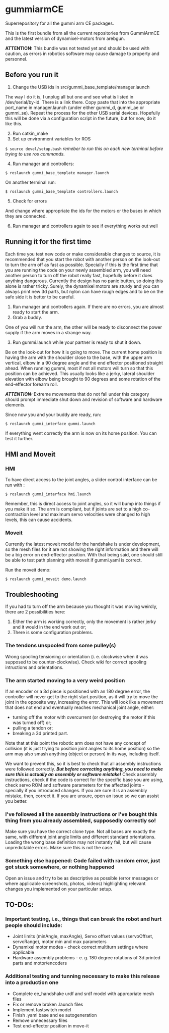 # gummiarmCE
Superrepository for all the gummi arm CE packages.

This is the first bundle from all the current repositories from GummiArmCE and the latest version of dynamixel-motors from arebgun. 

**ATTENTION:** This bundle was not tested yet and should be used with caution, as errors in robotics software may cause damage to property and personnel. 

## Before you run it

1. Change the USB ids in src/gummi_base_template/manager.launch

 The way I do it is, I unplug all but one and see what is listed in /dev/serial/by-id. There is a link there. Copy paste that into the appropriate port_name in manager.launch (under either gummi_d, gummi_ae or gummi_se). Repeat the process for the other USB serial devices. Hopefully this will be done via a configuration script in the future, but for now, do it like this.  
 
2. Run catkin_make
3. Set up environment variables for ROS
 
 `$ source devel/setup.bash` _remeber to run this on each new terminal before trying to use ros commands._

4. Run manager and controllers:
 
 ```$ roslaunch gummi_base_template manager.launch```
  
 On another terminal run:
 
 ```$ roslaunch gummi_base_template controllers.launch```
 
5. Check for errors

 And change where appropriate the ids for the motors or the buses in which they are connected.

6. Run manager and controllers again to see if everything works out well

## Running it for the first time

Each time you test new code or make considerable changes to source, it is recommended that you start the robot with another person on the look-out to turn the arm off as fast as possible. 
Specially if this is the first time that you are running the code on your newly assembled arm, you will need another person to turn off the robot really fast, hopefully before it does anything dangerous. Currently the design has no panic button, so doing this alone is rather tricky. Surely, the dynamixel motors are sturdy and you can always print new 3d parts, but nylon can have rough edges and to be on the safe side it is better to be careful. 

1. Run manager and controllers again. If there are no errors, you are almost ready to start the arm.
2. Grab a buddy.
   
  One of you will run the arm, the other will be ready to disconnect the power supply if the arm moves in a strange way. 
  
3. Run gummi.launch while your partner is ready to shut it down.

 Be on the look-out for how it is going to move. The current home position is having the arm with the shoulder close to the base, with the upper arm vertical, elbow in a 90 degree angle and the end effector positioned straight ahead. When running gummi, most if not all motors will turn so that this position can be achieved. This usually looks like a jerky, lateral shoulder elevation with elbow being brought to 90 degrees and some rotation of the end-effector forearm roll. 
 
 ***ATTENTION:*** Extreme movements that do not fall under this category should prompt immediate shut down and revision of software and hardware elements. 
 
 Since now you and your buddy are ready, run:
 
 ```$ roslaunch gummi_interface gummi.launch ```
 
 If everything went correctly the arm is now on its home position. You can test it further.
 
## HMI and Moveit

### HMI
To have direct access to the joint angles, a slider control interface can be run with :

`$ roslaunch gummi_interface hmi.launch`

Remember, this is direct access to joint angles, so it will bump into things if you make it so. The arm is compliant, but if joints are set to a high co-contraction level and maximum servo velocities were changed to high levels, this can cause accidents. 

### Moveit

Currently the latest moveit model for the handshake is under development, so the mesh files for it are not showing the right information and there will be a big error on end-effector position. With that being said, one should still be able to test path planning with moveit if gummi.yaml is correct. 

Run the moveit demo:

```$ roslaunch gummi_moveit demo.launch```

## Troubleshooting

If you had to turn off the arm because you thought it was moving weirdly, there are 2 possibilities here:
1. Either the arm is working correctly, only the movement is rather jerky and it would in the end work out or;
2. There is some configuration problems. 

### The tendons unspooled from some pulley(s) 

Wrong spooling tensioning or orientation (i. e. clockwise when it was supposed to be counter-clockwise). Check wiki for correct spooling intructions and orientations. 

### The arm started moving to a very weird position

If an encoder or a 3d piece is positioned with an 180 degree error, the controller will never get to the right start position, as it will try to move the joint in the opposite way, increasing the error. This will look like a movement that does not end and eventually reaches mechanical joint angle, either:

 - turning off the motor with overcurrent (or destroying the motor if this was turned off) or;
 - pulling a tendon or;
 - breaking a 3d printed part.
 
 Note that at this point the robotic arm does not have any concept of collision (it is just trying to position joint angles to its home position) so the arm may also smash anything (object or person) in its way, including itself. 
 
 We want to prevent this, so it is best to check that all assembly instructions were followed correctly. ***But before correcting anything, you need to make sure this is actually an assembly or software mistake!*** Check assembly instructions, check if the code is correct for the specific base you are using, check servo ROM and software parameters for the affected joints - specially if you introduced changes. If you are sure it is an assembly mistake, then, correct it. If you are unsure, open an issue so we can assist you better. 
 
 ### I've followed all the assembly instructions or I've bought this thing from you already assembled, supposedly correctly so!
 
 Make sure you have the correct clone type. Not all bases are exactly the same, with different joint angle limits and different standard orientations. Loading the wrong base definition may not instantly fail, but will cause unpredictable errors. Make sure this is not the case.

### Something else happened: Code failed with random error, just got stuck somewhere, or nothing happened

Open an issue and try to be as descriptive as possible (error messages or where applicable screenshots, photos, videos) highlighting relevant changes you implemented on your particular setup. 


## TO-DOs:

### Important testing, i.e., things that can break the robot and hurt people should include: ##
- Joint limits (minAngle, maxAngle), Servo offset values (servoOffset, servoRange), motor min and max parameters
- Dynamixel motor modes - check correct multiturn settings where applicable 
- Hardware assembly problems - e. g. 180 degree rotations of 3d printed parts and motor/encoders

### Additional testing and tunning necessary to make this release into a production one ##
- Complete ee_handshake urdf and srdf model with appropriate mesh files
- Fix or remove broken .launch files
- Implement fastswitch model
- Finish .yaml base and ee autogeneration
- Remove unnecessary files
- Test end-effector position in move-it
